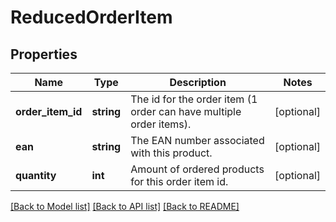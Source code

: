 # ReducedOrderItem

## Properties
Name | Type | Description | Notes
------------ | ------------- | ------------- | -------------
**order_item_id** | **string** | The id for the order item (1 order can have multiple order items). | [optional] 
**ean** | **string** | The EAN number associated with this product. | [optional] 
**quantity** | **int** | Amount of ordered products for this order item id. | [optional] 

[[Back to Model list]](../README.md#documentation-for-models) [[Back to API list]](../README.md#documentation-for-api-endpoints) [[Back to README]](../README.md)


